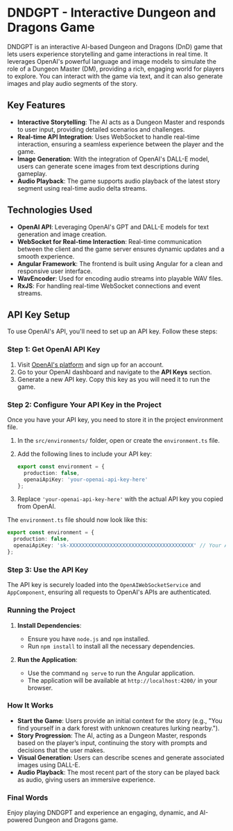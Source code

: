
# DNDGPT - Interactive Dungeon and Dragons Game

DNDGPT is an interactive AI-based Dungeon and Dragons (DnD) game that lets users experience storytelling and game interactions in real time. It leverages OpenAI's powerful language and image models to simulate the role of a Dungeon Master (DM), providing a rich, engaging world for players to explore. You can interact with the game via text, and it can also generate images and play audio segments of the story.

## Key Features
- **Interactive Storytelling**: The AI acts as a Dungeon Master and responds to user input, providing detailed scenarios and challenges.
- **Real-time API Integration**: Uses WebSocket to handle real-time interaction, ensuring a seamless experience between the player and the game.
- **Image Generation**: With the integration of OpenAI's DALL-E model, users can generate scene images from text descriptions during gameplay.
- **Audio Playback**: The game supports audio playback of the latest story segment using real-time audio delta streams.

## Technologies Used
- **OpenAI API**: Leveraging OpenAI's GPT and DALL-E models for text generation and image creation.
- **WebSocket for Real-time Interaction**: Real-time communication between the client and the game server ensures dynamic updates and a smooth experience.
- **Angular Framework**: The frontend is built using Angular for a clean and responsive user interface.
- **WavEncoder**: Used for encoding audio streams into playable WAV files.
- **RxJS**: For handling real-time WebSocket connections and event streams.

## API Key Setup
To use OpenAI's API, you'll need to set up an API key. Follow these steps:

### Step 1: Get OpenAI API Key
1. Visit [OpenAI's platform](https://beta.openai.com/signup/) and sign up for an account.
2. Go to your OpenAI dashboard and navigate to the **API Keys** section.
3. Generate a new API key. Copy this key as you will need it to run the game.

### Step 2: Configure Your API Key in the Project
Once you have your API key, you need to store it in the project environment file.

1. In the `src/environments/` folder, open or create the `environment.ts` file.
   
2. Add the following lines to include your API key:
   ```typescript
   export const environment = {
     production: false,
     openaiApiKey: 'your-openai-api-key-here'
   };
   ```

3. Replace `'your-openai-api-key-here'` with the actual API key you copied from OpenAI.

The `environment.ts` file should now look like this:
```typescript
export const environment = {
  production: false,
  openaiApiKey: 'sk-XXXXXXXXXXXXXXXXXXXXXXXXXXXXXXXXXXXXXXXX' // Your API Key
};
```

### Step 3: Use the API Key
The API key is securely loaded into the `OpenAIWebSocketService` and `AppComponent`, ensuring all requests to OpenAI's APIs are authenticated.

### Running the Project

1. **Install Dependencies**:
   - Ensure you have `node.js` and `npm` installed.
   - Run `npm install` to install all the necessary dependencies.

2. **Run the Application**:
   - Use the command `ng serve` to run the Angular application.
   - The application will be available at `http://localhost:4200/` in your browser.

### How It Works
- **Start the Game**: Users provide an initial context for the story (e.g., "You find yourself in a dark forest with unknown creatures lurking nearby.").
- **Story Progression**: The AI, acting as a Dungeon Master, responds based on the player’s input, continuing the story with prompts and decisions that the user makes.
- **Visual Generation**: Users can describe scenes and generate associated images using DALL-E.
- **Audio Playback**: The most recent part of the story can be played back as audio, giving users an immersive experience.

### Final Words
Enjoy playing DNDGPT and experience an engaging, dynamic, and AI-powered Dungeon and Dragons game.
